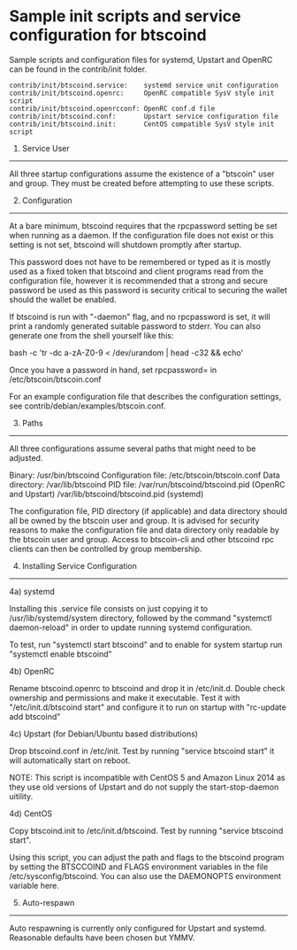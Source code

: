 Sample init scripts and service configuration for btscoind
==========================================================

Sample scripts and configuration files for systemd, Upstart and OpenRC
can be found in the contrib/init folder.

    contrib/init/btscoind.service:    systemd service unit configuration
    contrib/init/btscoind.openrc:     OpenRC compatible SysV style init script
    contrib/init/btscoind.openrcconf: OpenRC conf.d file
    contrib/init/btscoind.conf:       Upstart service configuration file
    contrib/init/btscoind.init:       CentOS compatible SysV style init script

1. Service User
---------------------------------

All three startup configurations assume the existence of a "btscoin" user
and group.  They must be created before attempting to use these scripts.

2. Configuration
---------------------------------

At a bare minimum, btscoind requires that the rpcpassword setting be set
when running as a daemon.  If the configuration file does not exist or this
setting is not set, btscoind will shutdown promptly after startup.

This password does not have to be remembered or typed as it is mostly used
as a fixed token that btscoind and client programs read from the configuration
file, however it is recommended that a strong and secure password be used
as this password is security critical to securing the wallet should the
wallet be enabled.

If btscoind is run with "-daemon" flag, and no rpcpassword is set, it will
print a randomly generated suitable password to stderr.  You can also
generate one from the shell yourself like this:

bash -c 'tr -dc a-zA-Z0-9 < /dev/urandom | head -c32 && echo'

Once you have a password in hand, set rpcpassword= in /etc/btscoin/btscoin.conf

For an example configuration file that describes the configuration settings,
see contrib/debian/examples/btscoin.conf.

3. Paths
---------------------------------

All three configurations assume several paths that might need to be adjusted.

Binary:              /usr/bin/btscoind
Configuration file:  /etc/btscoin/btscoin.conf
Data directory:      /var/lib/btscoind
PID file:            /var/run/btscoind/btscoind.pid (OpenRC and Upstart)
                     /var/lib/btscoind/btscoind.pid (systemd)

The configuration file, PID directory (if applicable) and data directory
should all be owned by the btscoin user and group.  It is advised for security
reasons to make the configuration file and data directory only readable by the
btscoin user and group.  Access to btscoin-cli and other btscoind rpc clients
can then be controlled by group membership.

4. Installing Service Configuration
-----------------------------------

4a) systemd

Installing this .service file consists on just copying it to
/usr/lib/systemd/system directory, followed by the command
"systemctl daemon-reload" in order to update running systemd configuration.

To test, run "systemctl start btscoind" and to enable for system startup run
"systemctl enable btscoind"

4b) OpenRC

Rename btscoind.openrc to btscoind and drop it in /etc/init.d.  Double
check ownership and permissions and make it executable.  Test it with
"/etc/init.d/btscoind start" and configure it to run on startup with
"rc-update add btscoind"

4c) Upstart (for Debian/Ubuntu based distributions)

Drop btscoind.conf in /etc/init.  Test by running "service btscoind start"
it will automatically start on reboot.

NOTE: This script is incompatible with CentOS 5 and Amazon Linux 2014 as they
use old versions of Upstart and do not supply the start-stop-daemon uitility.

4d) CentOS

Copy btscoind.init to /etc/init.d/btscoind. Test by running "service btscoind start".

Using this script, you can adjust the path and flags to the btscoind program by
setting the BTSCCOIND and FLAGS environment variables in the file
/etc/sysconfig/btscoind. You can also use the DAEMONOPTS environment variable here.

5. Auto-respawn
-----------------------------------

Auto respawning is currently only configured for Upstart and systemd.
Reasonable defaults have been chosen but YMMV.
